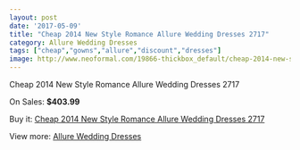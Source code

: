 ```yaml
---
layout: post
date: '2017-05-09'
title: "Cheap 2014 New Style Romance Allure Wedding Dresses 2717"
category: Allure Wedding Dresses
tags: ["cheap","gowns","allure","discount","dresses"]
image: http://www.neoformal.com/19866-thickbox_default/cheap-2014-new-style-romance-allure-wedding-dresses-2717.jpg
---
```

Cheap 2014 New Style Romance Allure Wedding Dresses 2717

On Sales: **$403.99**
<a href="https://www.neoformal.com/en/allure-wedding-dresses-2014/6340-cheap-2014-new-style-romance-allure-wedding-dresses-2717.html"><amp-img layout="responsive" width="600" height="600" src="//www.neoformal.com/19866-thickbox_default/cheap-2014-new-style-romance-allure-wedding-dresses-2717.jpg" alt="Cheap 2014 New Style Romance Allure Wedding Dresses 2717 0" /></a>
<a href="https://www.neoformal.com/en/allure-wedding-dresses-2014/6340-cheap-2014-new-style-romance-allure-wedding-dresses-2717.html"><amp-img layout="responsive" width="600" height="600" src="//www.neoformal.com/19868-thickbox_default/cheap-2014-new-style-romance-allure-wedding-dresses-2717.jpg" alt="Cheap 2014 New Style Romance Allure Wedding Dresses 2717 1" /></a>
<a href="https://www.neoformal.com/en/allure-wedding-dresses-2014/6340-cheap-2014-new-style-romance-allure-wedding-dresses-2717.html"><amp-img layout="responsive" width="600" height="600" src="//www.neoformal.com/19867-thickbox_default/cheap-2014-new-style-romance-allure-wedding-dresses-2717.jpg" alt="Cheap 2014 New Style Romance Allure Wedding Dresses 2717 2" /></a>

Buy it: [Cheap 2014 New Style Romance Allure Wedding Dresses 2717](https://www.neoformal.com/en/allure-wedding-dresses-2014/6340-cheap-2014-new-style-romance-allure-wedding-dresses-2717.html "Cheap 2014 New Style Romance Allure Wedding Dresses 2717")

View more: [Allure Wedding Dresses](https://www.neoformal.com/en/82-allure-wedding-dresses-2014 "Allure Wedding Dresses")